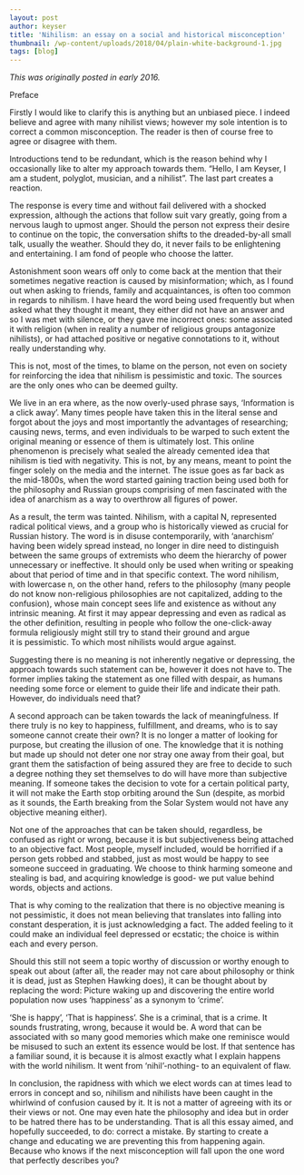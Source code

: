 ```yaml
---
layout: post
author: keyser
title: 'Nihilism: an essay on a social and historical misconception'
thumbnail: /wp-content/uploads/2018/04/plain-white-background-1.jpg
tags: [blog]
---
```


*This was originally posted in early 2016.*

Preface

Firstly I would like to clarify this is anything but an unbiased piece. I indeed believe and agree with many nihilist views; however my sole intention is to correct a common misconception. The reader is then of course free to agree or disagree with them.

Introductions tend to be redundant, which is the reason behind why I occasionally like to alter my approach towards them. “Hello, I am Keyser, I am a student, polyglot, musician, and a nihilist”. The last part creates a reaction.

The response is every time and without fail delivered with a shocked expression, although the actions that follow suit vary greatly, going from a nervous laugh to upmost anger. Should the person not express their desire to continue on the topic, the conversation shifts to the dreaded-by-all small talk, usually the weather. Should they do, it never fails to be enlightening and entertaining. I am fond of people who choose the latter.

Astonishment soon wears off only to come back at the mention that their sometimes negative reaction is caused by misinformation; which, as I found out when asking to friends, family and acquaintances, is often too common in regards to nihilism. I have heard the word being used frequently but when asked what they thought it meant, they either did not have an answer and so I was met with silence, or they gave me incorrect ones: some associated it with religion (when in reality a number of religious groups antagonize nihilists), or had attached positive or negative connotations to it, without really understanding why.

This is not, most of the times, to blame on the person, not even on society for reinforcing the idea that nihilism is pessimistic and toxic. The sources are the only ones who can be deemed guilty.

We live in an era where, as the now overly-used phrase says, ‘Information is a click away’. Many times people have taken this in the literal sense and forgot about the joys and most importantly the advantages of researching; causing news, terms, and even individuals to be warped to such extent the original meaning or essence of them is ultimately lost. This online phenomenon is precisely what sealed the already cemented idea that nihilism is tied with negativity. This is not, by any means, meant to point the finger solely on the media and the internet. The issue goes as far back as the mid-1800s, when the word started gaining traction being used both for the philosophy and Russian groups comprising of men fascinated with the idea of anarchism as a way to overthrow all figures of power.

As a result, the term was tainted. Nihilism, with a capital N, represented radical political views, and a group who is historically viewed as crucial for Russian history. The word is in disuse contemporarily, with ‘anarchism’ having been widely spread instead, no longer in dire need to distinguish between the same groups of extremists who deem the hierarchy of power unnecessary or ineffective. It should only be used when writing or speaking about that period of time and in that specific context. The word nihilism, with lowercase n, on the other hand, refers to the philosophy (many people do not know non-religious philosophies are not capitalized, adding to the confusion), whose main concept sees life and existence as without any intrinsic meaning. At first it may appear depressing and even as radical as the other definition, resulting in people who follow the one-click-away formula religiously might still try to stand their ground and argue it is pessimistic. To which most nihilists would argue against.

Suggesting there is no meaning is not inherently negative or depressing, the approach towards such statement can be, however it does not have to. The former implies taking the statement as one filled with despair, as humans needing some force or element to guide their life and indicate their path. However, do individuals need that?

A second approach can be taken towards the lack of meaningfulness. If there truly is no key to happiness, fulfillment, and dreams, who is to say someone cannot create their own? It is no longer a matter of looking for purpose, but creating the illusion of one. The knowledge that it is nothing but made up should not deter one nor stray one away from their goal, but grant them the satisfaction of being assured they are free to decide to such a degree nothing they set themselves to do will have more than subjective meaning. If someone takes the decision to vote for a certain political party, it will not make the Earth stop orbiting around the Sun (despite, as morbid as it sounds, the Earth breaking from the Solar System would not have any objective meaning either).

Not one of the approaches that can be taken should, regardless, be confused as right or wrong, because it is but subjectiveness being attached to an objective fact. Most people, myself included, would be horrified if a person gets robbed and stabbed, just as most would be happy to see someone succeed in graduating. We choose to think harming someone and stealing is bad, and acquiring knowledge is good- we put value behind words, objects and actions.

That is why coming to the realization that there is no objective meaning is not pessimistic, it does not mean believing that translates into falling into constant desperation, it is just acknowledging a fact. The added feeling to it could make an individual feel depressed or ecstatic; the choice is within each and every person.

Should this still not seem a topic worthy of discussion or worthy enough to speak out about (after all, the reader may not care about philosophy or think it is dead, just as Stephen Hawking does), it can be thought about by replacing the word: Picture waking up and discovering the entire world population now uses ‘happiness’ as a synonym to ‘crime’.

‘She is happy’, ‘That is happiness’. She is a criminal, that is a crime. It sounds frustrating, wrong, because it would be. A word that can be associated with so many good memories which make one reminisce would be misused to such an extent its essence would be lost. If that sentence has a familiar sound, it is because it is almost exactly what I explain happens with the world nihilism. It went from ‘nihil’-nothing- to an equivalent of flaw.

In conclusion, the rapidness with which we elect words can at times lead to errors in concept and so, nihilism and nihilists have been caught in the whirlwind of confusion caused by it. It is not a matter of agreeing with its or their views or not. One may even hate the philosophy and idea but in order to be hatred there has to be understanding. That is all this essay aimed, and hopefully succeeded, to do: correct a mistake. By starting to create a change and educating we are preventing this from happening again. Because who knows if the next misconception will fall upon the one word that perfectly describes you?